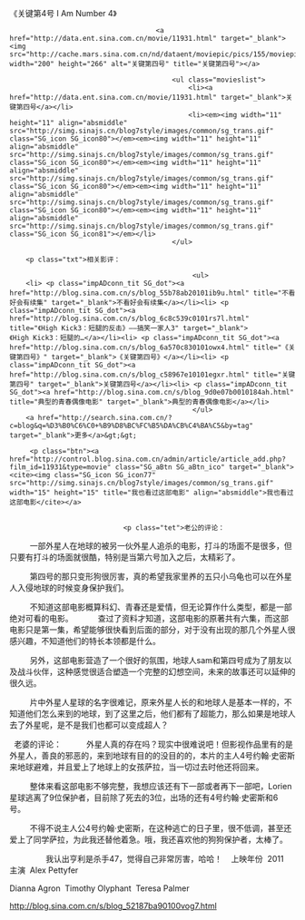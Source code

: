 《关键第4号 I Am Number 4》

											
										<a href="http://data.ent.sina.com.cn/movie/11931.html" target="_blank"><img src="http://cache.mars.sina.com.cn/nd/dataent/moviepic/pics/155/moviepic_d33e4a82dca19dc205d8150000c023c5.jpg" width="200" height="266" alt="关键第四号" title="关键第四号"></a>
										
											<ul class="movieslist">
												<li><a href="http://data.ent.sina.com.cn/movie/11931.html" target="_blank">关键第四号</a></li>
												<li><em><img width="11" height="11" align="absmiddle" src="http://simg.sinajs.cn/blog7style/images/common/sg_trans.gif" class="SG_icon SG_icon80"></em><em><img width="11" height="11" align="absmiddle" src="http://simg.sinajs.cn/blog7style/images/common/sg_trans.gif" class="SG_icon SG_icon80"></em><em><img width="11" height="11" align="absmiddle" src="http://simg.sinajs.cn/blog7style/images/common/sg_trans.gif" class="SG_icon SG_icon80"></em><em><img width="11" height="11" align="absmiddle" src="http://simg.sinajs.cn/blog7style/images/common/sg_trans.gif" class="SG_icon SG_icon80"></em><em><img width="11" height="11" align="absmiddle" src="http://simg.sinajs.cn/blog7style/images/common/sg_trans.gif" class="SG_icon SG_icon81"></em></li>
											</ul>
											
		<p class="txt">相关影评： 
											
												 <ul>
		<li> <p class="impADconn_tit SG_dot"><a href="http://blog.sina.com.cn/s/blog_55b78ab20101ib9u.html" title="不看好会有续集" target="_blank">不看好会有续集</a></li><li> <p class="impADconn_tit SG_dot"><a href="http://blog.sina.com.cn/s/blog_6c8c539c0101rs7l.html" title="《High Kick3：短腿的反击》——搞笑一家人3" target="_blank">《High Kick3：短腿的…</a></li><li> <p class="impADconn_tit SG_dot"><a href="http://blog.sina.com.cn/s/blog_6a570c830101owx4.html" title="《关键第四号》" target="_blank">《关键第四号》</a></li><li> <p class="impADconn_tit SG_dot"><a href="http://blog.sina.com.cn/s/blog_c58967e10101egxr.html" title="关键第四号" target="_blank">关键第四号</a></li><li> <p class="impADconn_tit SG_dot"><a href="http://blog.sina.com.cn/s/blog_9d0e07b0010184ah.html" title="典型的青春偶像电影" target="_blank">典型的青春偶像电影</a></li>
												 </ul>
		<a href="http://search.sina.com.cn/?c=blog&q=%D3%B0%C6%C0+%B9%D8%BC%FC%B5%DA%CB%C4%BA%C5&by=tag" target="_blank">更多</a>&gt;&gt;
											 
		 <p class="btn"><a href="http://control.blog.sina.com.cn/admin/article/article_add.php?film_id=11931&type=movie" class="SG_aBtn SG_aBtn_ico" target="_blank"><cite><img class="SG_icon SG_icon77" src="http://simg.sinajs.cn/blog7style/images/common/sg_trans.gif" width="15" height="15" title="我也看过这部电影" align="absmiddle">我也看过这部电影</cite></a>
										
									
                            	<p class="tet">老公的评论： 
 
　　一部外星人在地球的被另一伙外星人追杀的电影，打斗的场面不是很多，但只要有打斗的场面就很酷，特别是当第六号加入之后，太精彩了。 

 
　　第四号的那只变形狗很厉害，真的希望我家里养的五只小乌龟也可以在外星人入侵地球的时候变身保护我们。 

 
　　不知道这部电影概算科幻、青春还是爱情，但无论算作什么类型，都是一部绝对可看的电影。 
 
　　查过了资料才知道，这部电影的原著共有六集，而这部电影只是第一集，希望能够很快看到后面的部分，对于没有出现的那几个外星人很感兴趣，不知道他们的特长本领都是什么。 

 
　　另外，这部电影营造了一个很好的氛围，地球人sam和第四号成为了朋友以及战斗伙伴，这种感觉很适合塑造一个完整的幻想空间，未来的故事还可以延伸的很久远。 

 
　　片中外星人星球的名字很难记，原来外星人长的和地球人是基本一样的，不知道他们怎么来到的地球，到了这里之后，他们都有了超能力，那么如果是地球人去了外星呢，是不是我们也都可以变成超人？ 

 
老婆的评论： 
 
　　外星人真的存在吗？现实中很难说吧！但影视作品里有的是外星人，善良的邪恶的，来到地球有目的的没目的的，本片的主人4号约翰·史密斯来地球避难，并且爱上了地球上的女孩萨拉，当一切过去时他还将回来。 

 
　　整体来看这部电影不够完整，我想应该还有下一部或者再下一部吧，Lorien星球逃离了9位保护者，目前除了死去的3位，出场的还有4号约翰·史密斯和6号。 

 
　　不得不说主人公4号约翰·史密斯，在这种逃亡的日子里，很不低调，甚至还爱上了同学萨拉，为此我还替他着急。哦，我还喜欢他的狗狗保护者，太棒了。 

　　 
　　我认出亨利是杀手47，觉得自己非常厉害，哈哈！ 
 
上映年份 
2011 
 
主演 
Alex Pettyfer  

Dianna Agron 
Timothy Olyphant 
Teresa Palmer
                                								
		
http://blog.sina.com.cn/s/blog_52187ba90100vog7.html
